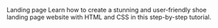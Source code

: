 Landing page
Learn how to create a stunning and user-friendly shoe landing page website with HTML and CSS in this step-by-step tutorial.
